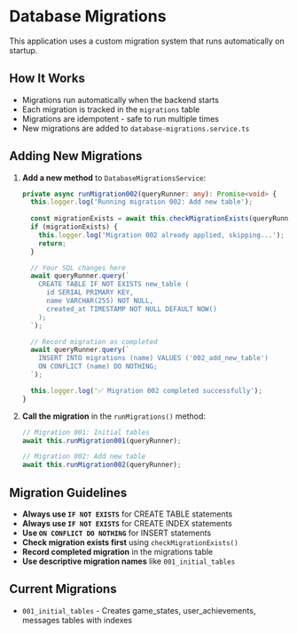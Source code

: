 # Database Migrations

This application uses a custom migration system that runs automatically on startup.

## How It Works

- Migrations run automatically when the backend starts
- Each migration is tracked in the `migrations` table
- Migrations are idempotent - safe to run multiple times
- New migrations are added to `database-migrations.service.ts`

## Adding New Migrations

1. **Add a new method** to `DatabaseMigrationsService`:
   ```typescript
   private async runMigration002(queryRunner: any): Promise<void> {
     this.logger.log('Running migration 002: Add new table');
     
     const migrationExists = await this.checkMigrationExists(queryRunner, '002_add_new_table');
     if (migrationExists) {
       this.logger.log('Migration 002 already applied, skipping...');
       return;
     }

     // Your SQL changes here
     await queryRunner.query(`
       CREATE TABLE IF NOT EXISTS new_table (
         id SERIAL PRIMARY KEY,
         name VARCHAR(255) NOT NULL,
         created_at TIMESTAMP NOT NULL DEFAULT NOW()
       );
     `);

     // Record migration as completed
     await queryRunner.query(`
       INSERT INTO migrations (name) VALUES ('002_add_new_table')
       ON CONFLICT (name) DO NOTHING;
     `);

     this.logger.log('✅ Migration 002 completed successfully');
   }
   ```

2. **Call the migration** in the `runMigrations()` method:
   ```typescript
   // Migration 001: Initial tables
   await this.runMigration001(queryRunner);
   
   // Migration 002: Add new table
   await this.runMigration002(queryRunner);
   ```

## Migration Guidelines

- **Always use `IF NOT EXISTS`** for CREATE TABLE statements
- **Always use `IF NOT EXISTS`** for CREATE INDEX statements  
- **Use `ON CONFLICT DO NOTHING`** for INSERT statements
- **Check migration exists first** using `checkMigrationExists()`
- **Record completed migration** in the migrations table
- **Use descriptive migration names** like `001_initial_tables`

## Current Migrations

- `001_initial_tables` - Creates game_states, user_achievements, messages tables with indexes